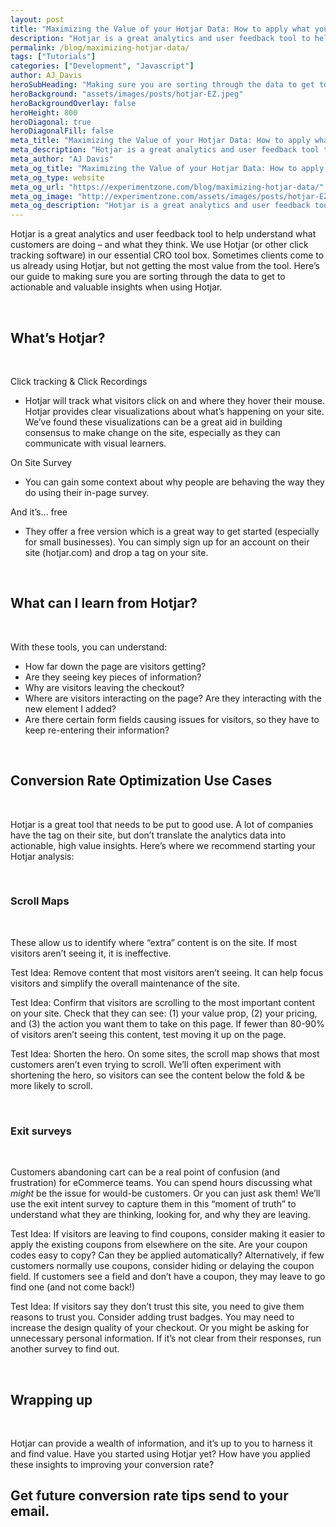 ```yaml
---
layout: post
title: "Maximizing the Value of your Hotjar Data: How to apply what you see to experimentation"
description: "Hotjar is a great analytics and user feedback tool to help understand what customers are doing – and what they think"
permalink: /blog/maximizing-hotjar-data/
tags: ["Tutorials"]
categories: ["Development", "Javascript"]
author: AJ_Davis
heroSubHeading: "Making sure you are sorting through the data to get to actionable and valuable insights from your Hotjar data. "
heroBackground: "assets/images/posts/hotjar-EZ.jpeg"
heroBackgroundOverlay: false
heroHeight: 800
heroDiagonal: true
heroDiagonalFill: false
meta_title: "Maximizing the Value of your Hotjar Data: How to apply what you see to experimentation"
meta_description: "Hotjar is a great analytics and user feedback tool to help understand what customers are doing – and what they think. We use Hotjar (or other click tracking software) in our essential CRO tool box. Sometimes clients come to us already using Hotjar, but not getting the most value from the tool. Here’s our guide to making sure you are sorting through the data to get to actionable and valuable insights when using Hotjar."
meta_author: "AJ Davis"
meta_og_title: "Maximizing the Value of your Hotjar Data: How to apply what you see to experimentation"
meta_og_type: website
meta_og_url: "https://experimentzone.com/blog/maximizing-hotjar-data/"
meta_og_image: "http://experimentzone.com/assets/images/posts/hotjar-EZ.jpeg"
meta_og_description: "Hotjar is a great analytics and user feedback tool to help understand what customers are doing – and what they think. We use Hotjar (or other click tracking software) in our essential CRO tool box. Sometimes clients come to us already using Hotjar, but not getting the most value from the tool. Here’s our guide to making sure you are sorting through the data to get to actionable and valuable insights when using Hotjar."
---
```


Hotjar is a great analytics and user feedback tool to help understand what customers are doing – and what they think. We use Hotjar (or other click tracking software) in our essential CRO tool box. Sometimes clients come to us already using Hotjar, but not getting the most value from the tool. Here’s our guide to making sure you are sorting through the data to get to actionable and valuable insights when using Hotjar.

&nbsp;

## What’s Hotjar?

&nbsp;

Click tracking & Click Recordings

- Hotjar will track what visitors click on and where they hover their mouse. Hotjar provides clear visualizations about what’s happening on your site. We’ve found these visualizations can be a great aid in building consensus to make change on the site, especially as they can communicate with visual learners.

On Site Survey

- You can gain some context about why people are behaving the way they do using their in-page survey.

And it’s… free

- They offer a free version which is a great way to get started (especially for small businesses). You can simply sign up for an account on their site (hotjar.com) and drop a tag on your site.

&nbsp;

## What can I learn from Hotjar?

&nbsp;

With these tools, you can understand:

- How far down the page are visitors getting?
- Are they seeing key pieces of information?
- Why are visitors leaving the checkout?
- Where are visitors interacting on the page? Are they interacting with the new element I added?
- Are there certain form fields causing issues for visitors, so they have to keep re-entering their information?

&nbsp;

## Conversion Rate Optimization Use Cases

&nbsp;

Hotjar is a great tool that needs to be put to good use. A lot of companies have the tag on their site, but don’t translate the analytics data into actionable, high value insights. Here’s where we recommend starting your Hotjar analysis:

&nbsp;

### Scroll Maps

&nbsp;

These allow us to identify where “extra” content is on the site. If most visitors aren’t seeing it, it is ineffective.

Test Idea:
Remove content that most visitors aren’t seeing. It can help focus visitors and simplify the overall maintenance of the site.

Test Idea:
Confirm that visitors are scrolling to the most important content on your site. Check that they can see: (1) your value prop, (2) your pricing, and (3) the action you want them to take on this page. If fewer than 80-90% of visitors aren’t seeing this content, test moving it up on the page.

Test Idea:
Shorten the hero. On some sites, the scroll map shows that most customers aren’t even trying to scroll. We’ll often experiment with shortening the hero, so visitors can see the content below the fold & be more likely to scroll.

&nbsp;

### Exit surveys

&nbsp;

Customers abandoning cart can be a real point of confusion (and frustration) for eCommerce teams. You can spend hours discussing what _might_ be the issue for would-be customers. Or you can just ask them! We’ll use the exit intent survey to capture them in this “moment of truth” to understand what they are thinking, looking for, and why they are leaving.

Test Idea:
If visitors are leaving to find coupons, consider making it easier to apply the existing coupons from elsewhere on the site. Are your coupon codes easy to copy? Can they be applied automatically? Alternatively, if few customers normally use coupons, consider hiding or delaying the coupon field. If customers see a field and don’t have a coupon, they may leave to go find one (and not come back!)

Test Idea:
If visitors say they don’t trust this site, you need to give them reasons to trust you. Consider adding trust badges. You may need to increase the design quality of your checkout. Or you might be asking for unnecessary personal information. If it’s not clear from their responses, run another survey to find out.

&nbsp;

## Wrapping up

&nbsp;

Hotjar can provide a wealth of information, and it’s up to you to harness it and find value. Have you started using Hotjar yet? How have you applied these insights to improving your conversion rate?

<div class="strip-grey pt-5 pb-5 mt-5 team-summary">
  <div class="container justify-content-center">
    <!-- <div class="row"> -->
    <div class="col-12">
      <h2 class="mb-n2 text-center">
        Get future conversion rate tips send to your email.
      </h2>
      <div class="_form_11"></div>
      <script
        src="https://experimentzone.activehosted.com/f/embed.php?id=11"
        type="text/javascript"
        charset="utf-8"
      ></script>
    </div>
  </div>
  <!-- </div> -->
</div>
<!-- {% include page-teardown-cta.html
heading=site.params.page_teardown_cta.heading
subheading=site.params.page_teardown_cta.subheading
%} -->
